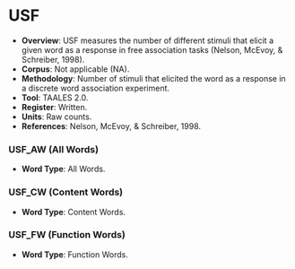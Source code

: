 # USF

- **Overview**: USF measures the number of different stimuli that elicit a given word as a response in free association tasks (Nelson, McEvoy, & Schreiber, 1998).  
- **Corpus**: Not applicable (NA).  
- **Methodology**: Number of stimuli that elicited the word as a response in a discrete word association experiment.  
- **Tool**: TAALES 2.0.  
- **Register**: Written.  
- **Units**: Raw counts.  
- **References**: Nelson, McEvoy, & Schreiber, 1998.  

### USF_AW (All Words)
- **Word Type**: All Words.  

### USF_CW (Content Words)
- **Word Type**: Content Words.  

### USF_FW (Function Words)
- **Word Type**: Function Words.  
